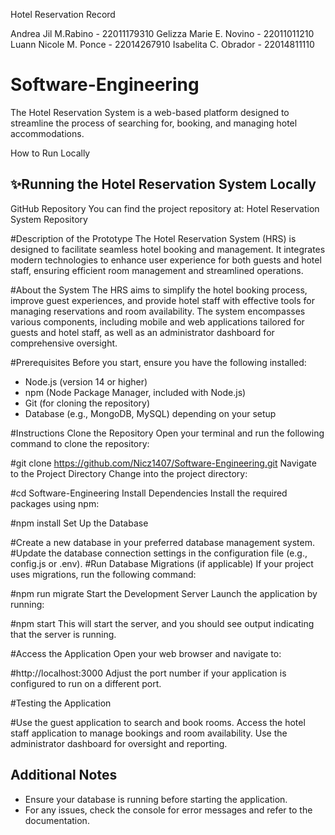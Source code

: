 Hotel Reservation Record

Andrea Jil M.Rabino - 22011179310
Gelizza Marie E. Novino - 22011011210
Luann Nicole M. Ponce - 22014267910
Isabelita C. Obrador - 22014811110

# Software-Engineering
The Hotel Reservation System is a web-based platform designed to streamline the process of searching for, booking, and managing hotel accommodations.

How to Run Locally 


## ✨Running the Hotel Reservation System Locally
GitHub Repository
You can find the project repository at: Hotel Reservation System Repository

#Description of the Prototype
The Hotel Reservation System (HRS) is designed to facilitate seamless hotel booking and management. It integrates modern technologies to enhance user experience for both guests and hotel staff, ensuring efficient room management and streamlined operations.

#About the System
The HRS aims to simplify the hotel booking process, improve guest experiences, and provide hotel staff with effective tools for managing reservations and room availability. The system encompasses various components, including mobile and web applications tailored for guests and hotel staff, as well as an administrator dashboard for comprehensive oversight.

#Prerequisites
Before you start, ensure you have the following installed:

- Node.js (version 14 or higher)
- npm (Node Package Manager, included with Node.js)
- Git (for cloning the repository)
- Database (e.g., MongoDB, MySQL) depending on your setup

#Instructions
Clone the Repository Open your terminal and run the following command to clone the repository:

#git clone https://github.com/Nicz1407/Software-Engineering.git
Navigate to the Project Directory Change into the project directory:

#cd Software-Engineering
Install Dependencies Install the required packages using npm:

#npm install
Set Up the Database

#Create a new database in your preferred database management system.
#Update the database connection settings in the configuration file (e.g., config.js or .env).
#Run Database Migrations (if applicable) If your project uses migrations, run the following command:

#npm run migrate
Start the Development Server Launch the application by running:

#npm start
This will start the server, and you should see output indicating that the server is running.

#Access the Application Open your web browser and navigate to:

#http://localhost:3000
Adjust the port number if your application is configured to run on a different port.

#Testing the Application

#Use the guest application to search and book rooms.
Access the hotel staff application to manage bookings and room availability.
Use the administrator dashboard for oversight and reporting.

## Additional Notes
- Ensure your database is running before starting the application.
- For any issues, check the console for error messages and refer to the documentation.
